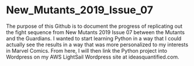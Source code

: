 # New_Mutants_2019_Issue_07

The purpose of this Github is to document the progress of replicating out the fight sequence from New Mutants 2019 Issue 07 between the Mutants and the Guardians.  I wanted to start learning Python in a way that I could actually see the results in a way that was more personalized to my interests in Marvel Comics.  From here, I will then link the Python project into Wordpress on my AWS LightSail Wordpress site at ideasquantified.com.

